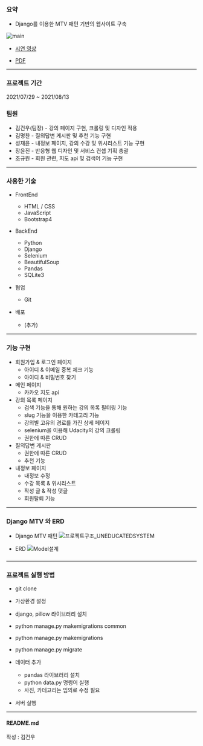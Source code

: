 ### 요약
- Django를 이용한 MTV 패턴 기반의 웹사이트 구축

![main](https://user-images.githubusercontent.com/52156247/129450255-12cf04b5-6e02-4e89-9434-7f9b72710876.png)

- [시연 영상](https://youtu.be/UiiuZNOMpVA)

- [PDF](https://drive.google.com/file/d/1-Au0J4uCmTUNXPETdGo0ckkQSt5UkpNs/view?usp=sharing)

--- 

### 프로젝트 기간
2021/07/29 ~ 2021/08/13

### 팀원
- 김건우(팀장) - 강의 페이지 구현, 크롤링 및 디자인 적용
- 김명찬 - 질의답변 게시판 및 추천 기능 구현
- 성재윤 - 내정보 페이지, 강의 수강 및 위시리스트 기능 구현
- 장윤진 - 반응형 웹 디자인 및 서비스 컨셉 기획 총괄
- 조규원 - 회원 관련, 지도 api 및 검색어 기능 구현

--- 

### 사용한 기술
- FrontEnd
  - HTML / CSS  
  - JavaScript
  - Bootstrap4

- BackEnd
  - Python
  - Django
  - Selenium
  - BeautifulSoup
  - Pandas
  - SQLite3
  
- 협업
  - Git
  
- 배포
  - (추가)
--- 


### 기능 구현
- 회원가입 & 로그인 페이지
  - 아이디 & 이메일 중복 체크 기능 
  - 아이디 & 비밀번호 찾기 
- 메인 페이지
  - 카카오 지도 api
- 강의 목록 페이지
  - 검색 기능을 통해 원하는 강의 목록 필터링 기능 
  - slug 기능을 이용한 카테고리 기능 
  - 강의별 고유의 경로를 가진 상세 페이지
  - selenium을 이용해 Udacity의 강의 크롤링
  - 권한에 따른 CRUD
- 질의답변 게시판
  - 권한에 따른 CRUD
  - 추천 기능
- 내정보 페이지 
  - 내정보 수정
  - 수강 목록 & 위시리스트 
  - 작성 글 & 작성 댓글
  - 회원탈퇴 기능

---

### Django MTV 와 ERD

- Django MTV 패턴
![프로젝트구조_UNEDUCATEDSYSTEM](https://user-images.githubusercontent.com/52156247/129448241-dbbaf45b-abf8-4b62-bdd3-2be12658b52c.png)

- ERD
![Model설계](https://user-images.githubusercontent.com/52156247/129477210-f4ff2df2-bfeb-4ddc-8de4-7fda2abeb683.png)

### 

---

### 프로젝트 실행 방법
- git clone 

- 가상환경 설정 

- django, pillow 라이브러리 설치
- python manage.py makemigrations common
- python manage.py makemigrations
- python manage.py migrate

- 데이터 추가 
    - pandas 라이브러리 설치
    - python data.py 명령어 실행
    - 사진, 카테고리는 임의로 수정 필요
  
- 서버 실행
    
--- 

#### README.md
작성 : 김건우
